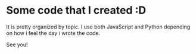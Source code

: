 # Some code that I created :D

It is pretty organized by topic. I use both JavaScript and Python depending on how i feel the day i wrote the code.

See you!
